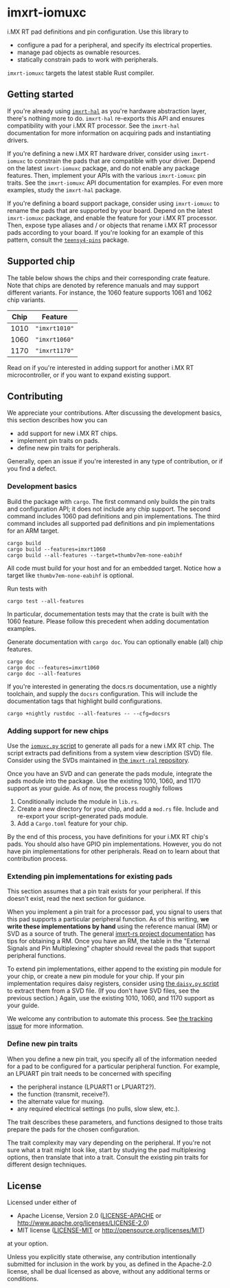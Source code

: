 # imxrt-iomuxc

i.MX RT pad definitions and pin configuration. Use this library to

- configure a pad for a peripheral, and specify its electrical properties.
- manage pad objects as ownable resources.
- statically constrain pads to work with peripherals.

`imxrt-iomuxc` targets the latest stable Rust compiler.

## Getting started

If you're already using [`imxrt-hal`](https://github.com/imxrt-rs/imxrt-hal) as
you're hardware abstraction layer, there's nothing more to do. `imxrt-hal`
re-exports this API and ensures compatibility with your i.MX RT processor. See
the `imxrt-hal` documentation for more information on acquiring pads and
instantiating drivers.

If you're defining a new i.MX RT hardware driver, consider using `imxrt-iomuxc`
to constrain the pads that are compatible with your driver. Depend on the latest
`imxrt-iomuxc` package, and do not enable any package features. Then, implement
your APIs with the various `imxrt-iomuxc` pin traits. See the `imxrt-iomuxc` API
documentation for examples. For even more examples, study the `imxrt-hal`
package.

If you're defining a board support package, consider using `imxrt-iomuxc` to
rename the pads that are supported by your board. Depend on the latest
`imxrt-iomuxc` package, and enable the feature for your i.MX RT processor. Then,
expose type aliases and / or objects that rename i.MX RT processor pads
according to your board. If you're looking for an example of this pattern,
consult the [`teensy4-pins`](https://docs.rs/teensy4-pins) package.

## Supported chip

The table below shows the chips and their corresponding crate feature. Note that
chips are denoted by reference manuals and may support different variants. For
instance, the 1060 feature supports 1061 and 1062 chip variants.

| Chip | Feature       |
|------|---------------|
| 1010 | `"imxrt1010"` |
| 1060 | `"imxrt1060"` |
| 1170 | `"imxrt1170"` |

Read on if you're interested in adding support for another i.MX RT
microcontroller, or if you want to expand existing support.

## Contributing

We appreciate your contributions. After discussing the development basics, this
section describes how you can

- add support for new i.MX RT chips.
- implement pin traits on pads.
- define new pin traits for peripherals.

Generally, open an issue if you're interested in any type of contribution, or if
you find a defect.

### Development basics

Build the package with `cargo`. The first command only builds the pin traits and
configuration API; it does not include any chip support. The second command
includes 1060 pad definitions and pin implementations. The third command
includes all supported pad definitions and pin implementations for an ARM
target.

    cargo build
    cargo build --features=imxrt1060
    cargo build --all-features --target=thumbv7em-none-eabihf

All code must build for your host and for an embedded target. Notice how a
target like `thumbv7em-none-eabihf` is optional.

Run tests with

    cargo test --all-features

In particular, documementation tests may that the crate is built with the 1060
feature. Please follow this precedent when adding documentation examples.

Generate documentation with `cargo doc`. You can optionally enable (all) chip
features.

    cargo doc
    cargo doc --features=imxrt1060
    cargo doc --all-features

If you're interested in generating the docs.rs documentation, use a nightly
toolchain, and supply the `docsrs` configuration. This will include the
documentation tags that highlight build configurations.

    cargo +nightly rustdoc --all-features -- --cfg=docsrs

### Adding support for new chips

Use the [`iomuxc.py` script](./iomuxc.py) to generate all pads for a new i.MX RT
chip. The script extracts pad definitions from a system view description (SVD)
file. Consider using the SVDs maintained in [the `imxrt-ral`
repository](https://github.com/imxrt-rs/imxrt-ral).

Once you have an SVD and can generate the pads module, integrate the pads module
into the package. Use the existing 1010, 1060, and 1170 support as your guide.
As of now, the process roughly follows

1.  Conditionally include the module in `lib.rs`.
2.  Create a new directory for your chip, and add a `mod.rs` file. Include and
    re-export your script-generated pads module.
3.  Add a `Cargo.toml` feature for your chip.

By the end of this process, you have definitions for your i.MX RT chip's pads.
You should also have GPIO pin implementations. However, you do not have pin
implementations for other peripherals. Read on to learn about that contribution
process.

### Extending pin implementations for existing pads

This section assumes that a pin trait exists for your peripheral. If this
doesn't exist, read the next section for guidance.

When you implement a pin trait for a processor pad, you signal to users that
this pad supports a particular peripheral function. As of this writing, **we
write these implementations by hand** using the reference manual (RM) or SVD as
a source of truth. The general [imxrt-rs project
documentation](https://imxrt-rs.github.io/book) has tips for obtaining a RM.
Once you have an RM, the table in the "External Signals and Pin Multiplexing"
chapter should reveal the pads that support peripheral functions.

To extend pin implementations, either append to the existing pin module for your
chip, or create a new pin module for your chip. If your pin implementation
requires daisy registers, consider using [the `daisy.py` script](./daisy.py) to
extract them from a SVD file. (If you don't have SVD files, see the previous
section.) Again, use the existing 1010, 1060, and 1170 support as your guide.

We welcome any contribution to automate this process. See [the tracking
issue](https://github.com/imxrt-rs/imxrt-iomuxc/issues/14) for more information.

### Define new pin traits

When you define a new pin trait, you specify all of the information needed for a
pad to be configured for a particular peripheral function. For example, an
LPUART pin trait needs to be concerned with specifing

- the peripheral instance (LPUART1 or LPUART2?).
- the function (transmit, receive?).
- the alternate value for muxing.
- any required electrical settings (no pulls, slow slew, etc.).

The trait describes these parameters, and functions designed to those traits
prepare the pads for the chosen configuration.

The trait complexity may vary depending on the peripheral. If you're not sure
what a trait might look like, start by studying the pad multiplexing options,
then translate that into a trait. Consult the existing pin traits for different
design techniques.

## License

Licensed under either of

- Apache License, Version 2.0 ([LICENSE-APACHE](LICENSE-APACHE) or
  <http://www.apache.org/licenses/LICENSE-2.0>)
- MIT license ([LICENSE-MIT](LICENSE-MIT) or
  <http://opensource.org/licenses/MIT>)

at your option.

Unless you explicitly state otherwise, any contribution intentionally submitted
for inclusion in the work by you, as defined in the Apache-2.0 license, shall be
dual licensed as above, without any additional terms or conditions.
